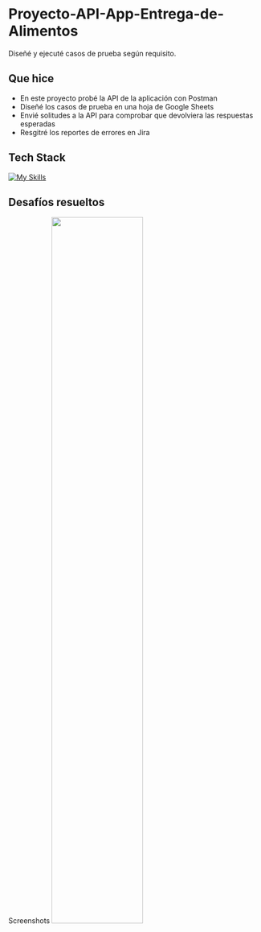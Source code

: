 # Proyecto-API-App-Entrega-de-Alimentos
Diseñé y ejecuté casos de prueba según requisito.
## Que hice
- En este proyecto probé la API de la aplicación con Postman
- Diseñé los casos de prueba en una hoja de Google Sheets
- Envié solitudes a la API para comprobar que devolviera las respuestas esperadas
- Resgitré los reportes de errores en Jira

## Tech Stack
[![My Skills](https://skillicons.dev/icons?i=postman=light)](https://skillicons.dev)

## Desafíos resueltos
Screenshots
<img src="https://raw.githubusercontent.com/mouredev/Hello-Python/main/Images/header.jpg" style="height: 60%; width:60%;"/>
